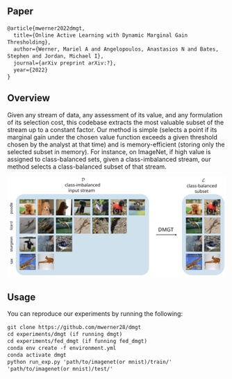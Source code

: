 ## Paper
```
@article{mwerner2022dmgt,
  title={Online Active Learning with Dynamic Marginal Gain Thresholding},
  author={Werner, Mariel A and Angelopoulos, Anastasios N and Bates, Stephen and Jordan, Michael I},
  journal={arXiv preprint arXiv:?},
  year={2022}
}
```
## Overview
Given any stream of data, any assessment of its value, and any formulation of its selection cost, this codebase extracts the most valuable subset of the stream up to a constant factor. Our method is simple (selects a point if its marginal gain under the chosen value function exceeds a given threshold chosen by the analyst at that time) and is memory-efficient (storing only the selected subset in memory). For instance, on ImageNet, if high value is assigned to class-balanced sets, given a class-imbalanced stream, our method selects a class-balanced subset of that stream. 
<p align="center">
  <img src="plots/outputs/figure1.svg">
</p>

## Usage
You can reproduce our experiments by running the following:
```
git clone https://github.com/mwerner28/dmgt
cd experiments/dmgt (if running dmgt)
cd experiments/fed_dmgt (if funning fed_dmgt)
conda env create -f environment.yml
conda activate dmgt
python run_exp.py 'path/to/imagenet(or mnist)/train/' 'path/to/imagenet(or mnist)/test/'
```
